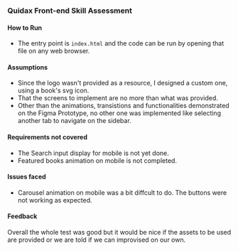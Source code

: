 ### Quidax Front-end Skill Assessment

#### How to Run

- The entry point is `index.html` and the code can be run by opening that file on any web browser.

#### Assumptions

- Since the logo wasn't provided as a resource, I designed a custom one, using a book's svg icon.
- That the screens to implement are no more than what was provided.
- Other than the animations, transistions and functionalities demonstrated on the Figma Prototype, no other one was implemented like selecting another tab to navigate on the sidebar.

#### Requirements not covered

- The Search input display for mobile is not yet done.
- Featured books animation on mobile is not completed.

#### Issues faced

- Carousel animation on mobile was a bit diffcult to do. The buttons were not working as expected.

#### Feedback

Overall the whole test was good but it would be nice if the assets to be used are provided or we are told if we can improvised on our own.
